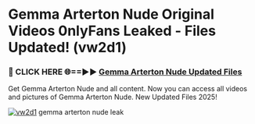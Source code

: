 # Gemma Arterton Nude Original Videos 0nlyFans Leaked - Files Updated! (vw2d1)

<h3>🔴 CLICK HERE 🌐==►► <a href="https://tinyurl.com/yrmya6cz" rel="nofollow">Gemma Arterton Nude Updated Files</a></h3>

Get Gemma Arterton Nude and all content. Now you can access all videos and pictures of Gemma Arterton Nude. New Updated Files 2025!

[![vw2d1](https://i.imgur.com/FMdXYCs.gif)](https://tinyurl.com/yrmya6cz)
gemma arterton nude leak